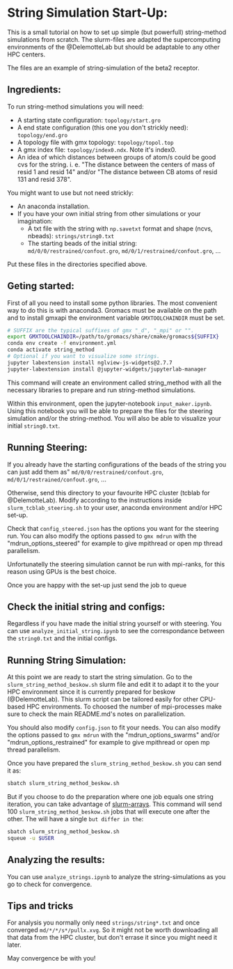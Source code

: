 # String Simulation Start-Up:

This is a small tutorial on how to set up simple (but powerfull) string-method simulations from scratch. The slurm-files are adapted the supercomputing environments of the @DelemotteLab but should be adaptable to any other HPC centers.

The files are an example of string-simulation of the beta2 receptor.

## Ingredients:
To run string-method simulations you will need:
+ A starting state configuration: `topology/start.gro`
+ A end state configuration (this one you don't strickly need): `topology/end.gro`
+ A topology file with gmx topology: `topology/topol.top` 
+ A gmx index file: `topology/index0.ndx`. Note it's index0. 
+ An idea of which distances between groups of atom/s could be good cvs for the string. i. e. "The distance between the centers of mass of resid 1 and resid 14" and/or "The distance between CB atoms of resid 131 and resid 378".

You might want to use but not need strickly:
+ An anaconda installation.
+ If you have your own initial string from other simulations or your imagination:
  + A txt file with the string with `np.savetxt` format and shape (ncvs, nbeads): `strings/string0.txt`
  + The starting beads of the initial string: `md/0/0/restrained/confout.gro`, `md/0/1/restrained/confout.gro`, ... 

Put these files in the directories specified above.

## Geting started:
First of all you need to install some python libraries. The most convenient way to do this is with anaconda3. Gromacs must be available on the path and to install gmxapi the environment variable `GMXTOOLCHAINDIR` must be set.
```bash
# SUFFIX are the typical suffixes of gmx "_d", "_mpi" or "".
export GMXTOOLCHAINDIR=/path/to/gromacs/share/cmake/gromacs${SUFFIX}
conda env create -f environment.yml
conda activate string_method
# Optional if you want to visualize some strings.
jupyter labextension install nglview-js-widgets@2.7.7
jupyter-labextension install @jupyter-widgets/jupyterlab-manager
```
This command will create an environment called string\_method with all the necessary libraries to prepare and run string-method simulations.

Within this environment, open the jupyter-notebook  `input_maker.ipynb`. Using this notebook you will be able to prepare the files for the steering simulation and/or the string-method. You will also be able to visualize your initial `string0.txt`.

## Running Steering:

If you already have the starting configurations of the beads of the string you can just add them as" `md/0/0/restrained/confout.gro`, `md/0/1/restrained/confout.gro`, ...

Otherwise, send this directory to your favourite HPC cluster (tcblab for @DelemotteLab). Modify according to the instructions inside `slurm_tcblab_steering.sh` to your user, anaconda environment and/or HPC set-up. 

Check that `config_steered.json` has the options you want for the steering run. You can also modify the options passed to `gmx mdrun` with the "mdrun\_options\_steered" for example to give mpithread or open mp thread parallelism.

Unfortunatelly the steering simulation cannot be run with mpi-ranks, for this reason using GPUs is the best choice.

Once you are happy with the set-up just send the job to queue

## Check the initial string and configs:
Regardless if you have made the initial string yourself or with steering. You can use `analyze_initial_string.ipynb` to see the correspondance between the `string0.txt` and the initial configs.

## Running String Simulation:
At this point we are ready to start the string simulation. Go to the `slurm_string_method_beskow.sh` slurm file and edit it to adapt it to the your HPC environment since it is currently prepared for beskow (@DelemotteLab). This slurm script can be tailored easily for other CPU-based HPC environments. To choosed the number of mpi-processes make sure to check the main README.md's notes on parallelization.

You should also modify `config.json` to fit your needs. You can also modify the options passed to `gmx mdrun` with the "mdrun\_options\_swarms" and/or "mdrun\_options\_restrained" for example to give mpithread or open mp thread parallelism.

Once you have prepared the `slurm_string_method_beskow.sh` you can send it as:
```bash
sbatch slurm_string_method_beskow.sh
```
But if you choose to do the preparation where one job equals one string iteration, you can take advantage of [slurm-arrays](https://slurm.schedmd.com/job_array.html). This command will send 100 `slurm_string_method_beskow.sh` jobs that will execute one after the other. The will have a single `` but differ in the ``:
```bash
sbatch slurm_string_method_beskow.sh
squeue -u $USER
```

## Analyzing the results:
You can use `analyze_strings.ipynb` to analyze the string-simulations as you go to check for convergence.

## Tips and tricks
For analysis you normally only need `strings/string*.txt` and once converged `md/*/*/s*/pullx.xvg`. So it might not be worth downloading all that data from the HPC cluster, but don't errase it since you might need it later.

May convergence be with you!


